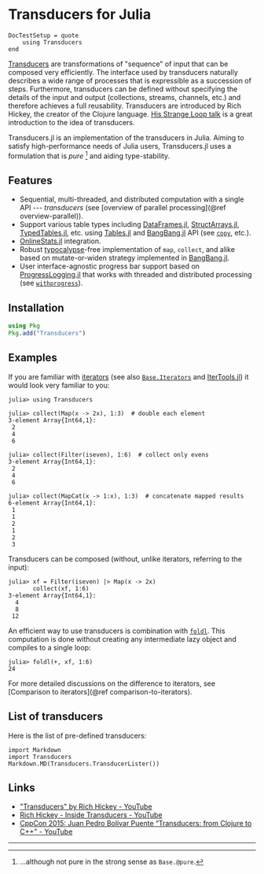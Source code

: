 # Transducers for Julia

```@meta
DocTestSetup = quote
    using Transducers
end
```

[Transducers](https://clojure.org/reference/transducers) are
transformations of "sequence" of input that can be composed very
efficiently.  The interface used by transducers naturally describes a
wide range of processes that is expressible as a succession of steps.
Furthermore, transducers can be defined without specifying the details
of the input and output (collections, streams, channels, etc.)  and
therefore achieves a full reusability.  Transducers are introduced by
Rich Hickey, the creator of the Clojure language.
[His Strange Loop talk](https://www.youtube.com/watch?v=6mTbuzafcII)
is a great introduction to the idea of transducers.

Transducers.jl is an implementation of the transducers in Julia.
Aiming to satisfy high-performance needs of Julia users,
Transducers.jl uses a formulation that is _pure_ [^pure] and aiding
type-stability.

## Features

* Sequential, multi-threaded, and distributed computation with a
  single API --- *transducers* (see
  [overview of parallel processing](@ref overview-parallel)).
* Support various table types including
  [DataFrames.jl](https://github.com/JuliaData/DataFrames.jl),
  [StructArrays.jl](https://github.com/JuliaArrays/StructArrays.jl),
  [TypedTables.jl](https://github.com/JuliaData/TypedTables.jl), etc.
  using [Tables.jl](https://github.com/JuliaData/Tables.jl) and
  [BangBang.jl](https://github.com/JuliaFolds/BangBang.jl) API
  (see [`copy`](@ref), etc.).
* [OnlineStats.jl](https://github.com/joshday/OnlineStats.jl)
  integration.
* Robust
  [typocalypse](https://discourse.julialang.org/search?q=typocalypse)-free
  implementation of `map`, `collect`, and alike based on
  mutate-or-widen strategy implemented in
  [BangBang.jl](https://github.com/JuliaFolds/BangBang.jl).
* User interface-agnostic progress bar support based on
  [ProgressLogging.jl](https://github.com/JunoLab/ProgressLogging.jl)
  that works with threaded and distributed processing (see
  [`withprogress`](@ref)).

## Installation

```julia
using Pkg
Pkg.add("Transducers")
```

## Examples

If you are familiar with
[iterators](https://en.wikipedia.org/wiki/Iterator) (see also
[`Base.Iterators`](https://docs.julialang.org/en/v1/base/iterators/)
and [IterTools.jl](https://github.com/JuliaCollections/IterTools.jl))
it would look very familiar to you:

```jldoctest
julia> using Transducers

julia> collect(Map(x -> 2x), 1:3)  # double each element
3-element Array{Int64,1}:
 2
 4
 6

julia> collect(Filter(iseven), 1:6)  # collect only evens
3-element Array{Int64,1}:
 2
 4
 6

julia> collect(MapCat(x -> 1:x), 1:3)  # concatenate mapped results
6-element Array{Int64,1}:
 1
 1
 2
 1
 2
 3

```

Transducers can be composed (without, unlike iterators, referring to
the input):

```jldoctest filter-map
julia> xf = Filter(iseven) |> Map(x -> 2x)
       collect(xf, 1:6)
3-element Array{Int64,1}:
  4
  8
 12
```

An efficient way to use transducers is combination with
[`foldl`](@ref).  This computation is done without creating any
intermediate lazy object and compiles to a single loop:

```jldoctest filter-map
julia> foldl(+, xf, 1:6)
24
```

For more detailed discussions on the difference to iterators, see
[Comparison to iterators](@ref comparison-to-iterators).

## List of transducers

Here is the list of pre-defined transducers:

```@eval
import Markdown
import Transducers
Markdown.MD(Transducers.TransducerLister())
```

## Links

* ["Transducers" by Rich Hickey - YouTube](https://www.youtube.com/watch?v=6mTbuzafcII)
* [Rich Hickey - Inside Transducers - YouTube](https://www.youtube.com/watch?v=4KqUvG8HPYo)
* [CppCon 2015: Juan Pedro Bolívar Puente “Transducers: from Clojure to C++" - YouTube](https://www.youtube.com/watch?v=vohGJjGxtJQ)


---

[^pure]: ...although not pure in the strong sense as `Base.@pure`.
